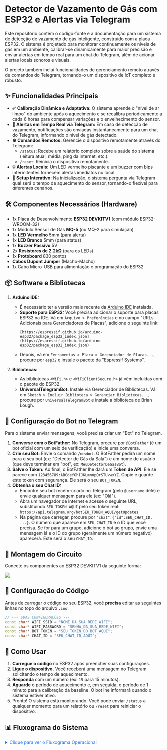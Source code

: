 # Detector de Vazamento de Gás com ESP32 e Alertas via Telegram

Este repositório contém o código-fonte e a documentação para um sistema de detecção de vazamento de gás inteligente, construído com a placa ESP32. O sistema é projetado para monitorar continuamente os níveis de gás em um ambiente, calibrar-se dinamicamente para maior precisão e enviar alertas em tempo real para um chat do Telegram, além de acionar alertas locais sonoros e visuais.

O projeto também inclui funcionalidades de gerenciamento remoto através de comandos do Telegram, tornando-o um dispositivo de IoT completo e robusto.

## ✨ Funcionalidades Principais

* **✅ Calibração Dinâmica e Adaptativa:** O sistema aprende o "nível de ar limpo" do ambiente após o aquecimento e se recalibra periodicamente a cada 6 horas para compensar variações e o envelhecimento do sensor.
* **🔔 Alertas em Tempo Real via Telegram:** Em caso de detecção de vazamento, notificações são enviadas instantaneamente para um chat do Telegram, informando o nível de gás detectado.
* **⚙️ Comandos Remotos:** Gerencie o dispositivo remotamente através do Telegram:
    * `/status`: Recebe um relatório completo sobre a saúde do sistema (leitura atual, média, ping da internet, etc.).
    * `/reset`: Reinicia o dispositivo remotamente.
* **💡 Alertas Locais:** Um LED vermelho piscante e um buzzer com bips intermitentes fornecem alertas imediatos no local.
* **🔧 Setup Interativo:** Na inicialização, o sistema pergunta via Telegram qual será o tempo de aquecimento do sensor, tornando-o flexível para diferentes cenários.

## 🛠️ Componentes Necessários (Hardware)

* 1x Placa de Desenvolvimento **ESP32 DEVKITV1** (com módulo ESP32-WROOM-32)
* 1x Módulo Sensor de Gás **MQ-5** (ou MQ-2 para simulação)
* 1x **LED Vermelho** 5mm (para alerta)
* 1x **LED Branco** 5mm (para status)
* 1x **Buzzer Passivo** 5V
* 2x **Resistores de 2.2kΩ** (para os LEDs)
* 1x **Protoboard** 830 pontos
* **Cabos Dupont Jumper** (Macho-Macho)
* 1x Cabo Micro-USB para alimentação e programação do ESP32

## 📦 Software e Bibliotecas

1.  **Arduino IDE:**
    * É necessário ter a versão mais recente da [Arduino IDE](https://www.arduino.cc/en/software) instalada.
    * **Suporte para ESP32:** Você precisa adicionar o suporte para placas ESP32 na IDE. Vá em `Arquivo > Preferências` e no campo "URLs Adicionais para Gerenciadores de Placas", adicione o seguinte link:
        ```
        [https://espressif.github.io/arduino-esp32/package_esp32_index.json](https://espressif.github.io/arduino-esp32/package_esp32_index.json)
        ```
    * Depois, vá em `Ferramentas > Placa > Gerenciador de Placas...`, procure por `esp32` e instale o pacote da "Espressif Systems".

2.  **Bibliotecas:**
    * As bibliotecas `<WiFi.h>` e `<WiFiClientSecure.h>` já vêm incluídas com o pacote do ESP32.
    * **UniversalTelegramBot:** Instale via Gerenciador de Bibliotecas. Vá em `Sketch > Incluir Biblioteca > Gerenciar Bibliotecas...`, procure por `UniversalTelegramBot` e instale a biblioteca de Brian Lough.

## 🤖 Configuração do Bot no Telegram

Para o sistema enviar mensagens, você precisa criar um "Bot" no Telegram.

1.  **Converse com o BotFather:** No Telegram, procure por `@BotFather` (é um bot oficial com um selo de verificação) e inicie uma conversa.
2.  **Crie seu Bot:** Envie o comando `/newbot`. O BotFather pedirá um nome para o seu bot (ex: "Detector de Gás da Sala") e um nome de usuário (que deve terminar em "bot", ex: `MeuDetectorDeGasBot`).
3.  **Salve o Token:** Ao final, o BotFather lhe dará um **Token de API**. Ele se parece com `123456789:ABCdefGhIJKLmnopQrSTUvwxYZ`. Copie e guarde este token com segurança. Ele será o seu `BOT_TOKEN`.
4.  **Obtenha o seu Chat ID:**
    * Encontre seu bot recém-criado no Telegram (pelo `@username` dele) e envie qualquer mensagem para ele (ex: "Olá").
    * Abra um navegador de internet e acesse o seguinte URL, substituindo `SEU_TOKEN_AQUI` pelo seu token real:
        `https://api.telegram.org/botSEU_TOKEN_AQUI/getUpdates`
    * Na página que carregar, procure por `"chat":{"id":SEU_CHAT_ID, ...}`. O número que aparece em `SEU_CHAT_ID` é o ID que você precisa. Se for para um grupo, adicione o bot ao grupo, envie uma mensagem lá e o ID do grupo (geralmente um número negativo) aparecerá. Este será o seu `CHAT_ID`.

## 🔌 Montagem do Circuito

Conecte os componentes ao ESP32 DEVKITV1 da seguinte forma:

<img src="https://drive.google.com/uc?export=view&id=1OBRSQ4ESibNGVsIuGQmXRkdpcuH6eBZC"></img>

## 📝 Configuração do Código

Antes de carregar o código no seu ESP32, você **precisa** editar as seguintes linhas no topo do arquivo `.ino`:

```cpp
// --- SUAS CONFIGURAÇÕES ---
const char* WIFI_SSID = "NOME_DA_SUA_REDE_WIFI";
const char* WIFI_PASSWORD = "SENHA_DA_SUA_REDE_WIFI";
const char* BOT_TOKEN = "SEU_TOKEN_DO_BOT_AQUI";
const char* CHAT_ID = "SEU_CHAT_ID_AQUI";
```

## 🚀 Como Usar

1.  **Carregue o código** no ESP32 após preencher suas configurações.
2.  **Ligue o dispositivo.** Você receberá uma mensagem no Telegram solicitando o tempo de aquecimento.
3.  **Responda** com um número (ex: `15` para 15 minutos).
4.  **Aguarde** o período de aquecimento e, em seguida, o período de 1 minuto para a calibração da baseline. O bot lhe informará quando o sistema estiver ativo.
5.  Pronto! O sistema está monitorando. Você pode enviar `/status` a qualquer momento para um relatório ou `/reset` para reiniciar o dispositivo.

## 📊 Fluxograma do Sistema

<details>
<summary style="color:#2A7AEF;">Clique para ver o Fluxograma Operacional</summary>

<img width=410px src="https://drive.google.com/uc?export=view&id=19N0nF6CgvDnGPq1t4TJmZ9oIGsbsNQre"></img> <img width=410px src="https://drive.google.com/uc?export=view&id=1vyU5ibvtZqL3aClBi25MU3r3wDiiUXyH"></img> 

</details>
